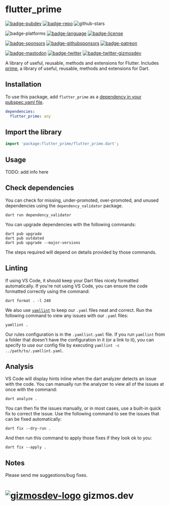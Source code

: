 # flutter_prime

[![badge-pubdev]][pub.dev]
[![badge-repo]][repo]
![github-stars][]

![badge-platforms][]
[![badge-language]][dart.dev]
[![badge-license]][license]

[![badge-sponsors]][cerebral-gardens]
[![badge-githubsponsors]][github-davewoodcom]
[![badge-patreon]][patreon-davewoodx]

[![badge-mastodon]][mastodon-davewoodx]
[![badge-twitter]][twitter-davewoodx]
[![badge-twitter-gizmosdev]][twitter-gizmosdev]

A library of useful, reusable, methods and extensions for Flutter. Includes [prime](https://pub.dev/packages/prime), a library of useful, reusable, methods and extensions for Dart.


## Installation

To use this package, add `flutter_prime` as a [dependency in your pubspec.yaml file](https://dart.dev/guides/packages).

```yaml
dependencies:
  flutter_prime: any
```


## Import the library

```dart
import 'package:flutter_prime/flutter_prime.dart';
```


## Usage

TODO: add info here


## Check dependencies

You can check for missing, under-promoted, over-promoted, and unused dependencies using the `dependency_validator` package.

```shell
dart run dependency_validator
```

You can upgrade dependencies with the following commands:

```shell
dart pub upgrade
dart pub outdated
dart pub upgrade --major-versions
```

The steps required will depend on details provided by those commands.


## Linting

If using VS Code, it should keep your Dart files nicely formatted automatically. If you're not using VS Code, you can ensure the code formatted correctly using the command:

```shell
dart format . -l 240
```

We also use [`yamllint`](https://github.com/adrienverge/yamllint) to keep our `.yaml` files neat and correct. Run the following command to view any issues with our `.yaml` files:

```shell
yamllint .
```

Our rules configuration is in the `.yamllint.yaml` file. If you run `yamllint` from a folder that doesn't have the configuration in it (or a link to it), you can specify to use our config file by executing `yamllint -c ../path/to/.yamllint.yaml`.

## Analysis

VS Code will display hints inline when the dart analyzer detects an issue with the code. You can manually run the analyzer to view all of the issues at once with the command:

```shell
dart analyze .
```

You can then fix the issues manually, or in most cases, use a built-in quick fix to correct the issue. Use the following command to see the issues that can be fixed automatically:

```shell
dart fix --dry-run .
```

And then run this command to apply those fixes if they look ok to you:

```shell
dart fix --apply .
```


## Notes

Please send me suggestions/bug fixes.

# [![gizmosdev-logo]][gizmos.dev] gizmos.dev

<!-- Link references -->

[pub.dev]: https://pub.dev/packages/flutter_prime
[license]: https://github.com/GizmosDev/flutter_prime/blob/main/LICENSE
[repo]: https://github.com/GizmosDev/flutter_prime
[badge-repo]: https://img.shields.io/badge/GitHub-flutter_prime-blue.svg?style=flat
[badge-pubdev]: https://img.shields.io/pub/v/flutter_prime.svg?label=flutter_prime
[github-stars]: https://img.shields.io/github/stars/gizmosdev/flutter_prime?style=social

[gizmos.dev]: https://gizmos.dev/
[gizmosdev-logo]: https://gizmos.dev/images/GizmosDevLogo_32@2x.png

[dart.dev]: https://dart.dev
[cerebral-gardens]: https://www.cerebralgardens.com/
[cerebral-gardens-apps]: https://www.cerebralgardens.com/apps/

[github-davewoodcom]: https://github.com/DaveWoodCom
[mastodon-davewoodx]: https://mastodon.social/@davewoodx
[twitter-davewoodx]: https://twitter.com/davewoodx
[patreon-davewoodx]: https://www.patreon.com/DaveWoodX

[github-gizmosdev]: https://github.com/GizmosDev
[twitter-gizmosdev]: https://twitter.com/gizmosdev

[badge-language]: https://img.shields.io/badge/Dart-%3E2.18.x-orange.svg?style=flat
[badge-platforms]: https://img.shields.io/badge/Platforms-Android%20%7C%20iOS%20%7C%20Linux%20%7C%20macOS%20%7C%20Web%20%7C%20Windows-lightgray.svg?style=flat
[badge-license]: https://img.shields.io/badge/License-BSD%203--Clause-blue.svg?style=flat

[badge-githubsponsors]: https://img.shields.io/badge/GitHub-DaveWoodCom-blue.svg?style=flat
[badge-sponsors]: https://img.shields.io/badge/Sponsors-Cerebral%20Gardens-orange.svg?style=flat
[badge-mastodon]: https://img.shields.io/mastodon/follow/000415670?domain=https%3A%2F%2Fmastodon.social&style=social
[badge-twitter]: https://img.shields.io/twitter/follow/DaveWoodX.svg?style=social
[badge-twitter-gizmosdev]: https://img.shields.io/twitter/follow/GizmosDev.svg?style=social
[badge-patreon]: https://img.shields.io/badge/Patreon-DaveWoodX-F96854.svg?style=flat
